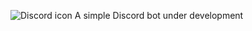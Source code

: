 ![Discord icon](https://github.com/KaloyanH/Images/blob/main/discord_bot_images/discord-new-20218785.png) A simple Discord bot under development 
